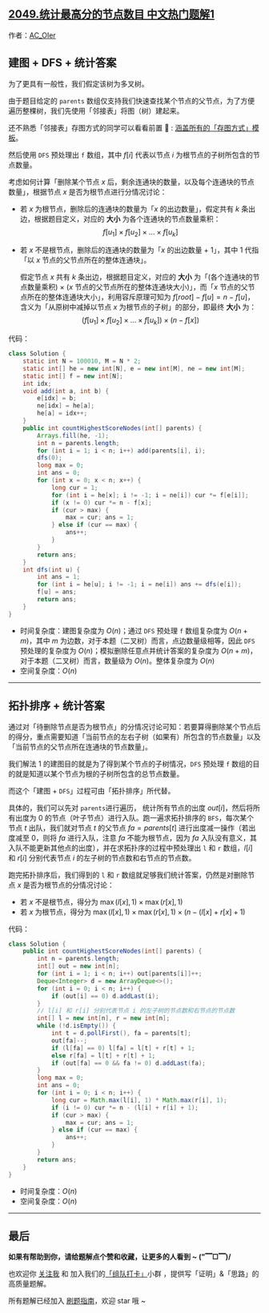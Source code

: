 ## [2049.统计最高分的节点数目 中文热门题解1](https://leetcode.cn/problems/count-nodes-with-the-highest-score/solutions/100000/gong-shui-san-xie-jian-tu-dfs-by-ac_oier-ujfo)

作者：[AC_OIer](https://leetcode.cn/u/AC_OIer)

## 建图 + DFS + 统计答案

为了更具有一般性，我们假定该树为多叉树。

由于题目给定的 `parents` 数组仅支持我们快速查找某个节点的父节点，为了方便遍历整棵树，我们先使用「邻接表」将图（树）建起来。

还不熟悉「邻接表」存图方式的同学可以看看前置 🧀 : [涵盖所有的「存图方式」模板](https%3A//mp.weixin.qq.com/s?__biz%3DMzU4NDE3MTEyMA%3D%3D%26mid%3D2247488007%26idx%3D1%26sn%3D9d0dcfdf475168d26a5a4bd6fcd3505d%26chksm%3Dfd9cb918caeb300e1c8844583db5c5318a89e60d8d552747ff8c2256910d32acd9013c93058f%26mpshare%3D1%26scene%3D23%26srcid%3D0311tjKy74JijYzXhHo8Qob7%26sharer_sharetime%3D1646964421353%26sharer_shareid%3D1221771780968b30ef07c3f22cd356ed%2523rd)。

然后使用 `DFS` 预处理出 `f` 数组，其中 $f[i]$ 代表以节点 $i$ 为根节点的子树所包含的节点数量。

考虑如何计算「删除某个节点 $x$ 后，剩余连通块的数量，以及每个连通块的节点数量」，根据节点 $x$ 是否为根节点进行分情况讨论：

* 若 $x$ 为根节点，删除后的连通块的数量为「$x$ 的出边数量」，假定共有 $k$ 条出边，根据题目定义，对应的 **大小** 为各个连通块的节点数量乘积：
$$
f[u_1] \times f[u_2] \times ... \times f[u_k]
$$

* 若 $x$ 不是根节点，删除后的连通块的数量为「$x$ 的出边数量 + $1$」，其中 $1$ 代指「以 $x$ 节点的父节点所在的整体连通块」。

    假定节点 $x$ 共有 $k$ 条出边，根据题目定义，对应的 **大小** 为「(各个连通块的节点数量乘积) $\times$ ($x$ 节点的父节点所在的整体连通块大小)」，而「$x$ 节点的父节点所在的整体连通块大小」，利用容斥原理可知为 $f[root] - f[u] = n - f[u]$，含义为「从原树中减掉以节点 $x$ 为根节点的子树」的部分，即最终 **大小** 为：
$$
(f[u_1] \times f[u_2] \times ... \times f[u_k]) \times (n - f[x])
$$

代码：
```Java []
class Solution {
    static int N = 100010, M = N * 2;
    static int[] he = new int[N], e = new int[M], ne = new int[M];
    static int[] f = new int[N];
    int idx;
    void add(int a, int b) {
        e[idx] = b;
        ne[idx] = he[a];
        he[a] = idx++;
    }
    public int countHighestScoreNodes(int[] parents) {
        Arrays.fill(he, -1);
        int n = parents.length;
        for (int i = 1; i < n; i++) add(parents[i], i);
        dfs(0);
        long max = 0;
        int ans = 0;
        for (int x = 0; x < n; x++) {
            long cur = 1;
            for (int i = he[x]; i != -1; i = ne[i]) cur *= f[e[i]];
            if (x != 0) cur *= n - f[x];
            if (cur > max) {
                max = cur; ans = 1;
            } else if (cur == max) {
                ans++;
            }
        }
        return ans;
    }
    int dfs(int u) {
        int ans = 1;
        for (int i = he[u]; i != -1; i = ne[i]) ans += dfs(e[i]);
        f[u] = ans;
        return ans;
    }
}
```
* 时间复杂度：建图复杂度为 $O(n)$；通过 `DFS` 预处理 `f` 数组复杂度为 $O(n + m)$，其中 $m$ 为边数，对于本题（二叉树）而言，点边数量级相等，因此 `DFS` 预处理的复杂度为 $O(n)$；模拟删除任意点并统计答案的复杂度为 $O(n + m)$，对于本题（二叉树）而言，数量级为 $O(n)$。整体复杂度为 $O(n)$
* 空间复杂度：$O(n)$

---

## 拓扑排序 + 统计答案

通过对「待删除节点是否为根节点」的分情况讨论可知：若要算得删除某个节点后的得分，重点需要知道「当前节点的左右子树（如果有）所包含的节点数量」以及「当前节点的父节点所在连通块的节点数量」。

我们解法 $1$ 的建图目的就是为了得到某个节点的子树情况，`DFS` 预处理 `f` 数组的目的就是知道以某个节点为根的子树所包含的总节点数量。

而这个「建图 + `DFS`」过程可由「拓扑排序」所代替。

具体的，我们可以先对 `parents`进行遍历， 统计所有节点的出度 $out[i]$，然后将所有出度为 $0$ 的节点（叶子节点）进行入队。跑一遍求拓扑排序的 `BFS`，每次某个节点 $t$ 出队，我们就对节点 $t$ 的父节点 $fa = parents[t]$ 进行出度减一操作（若出度减至 $0$，则将 $fa$ 进行入队，注意 $fa$ 不能为根节点，因为 $fa$ 入队没有意义，其入队不能更新其他点的出度），并在求拓扑序的过程中预处理出 `l` 和 `r` 数组，$l[i]$ 和 $r[i]$ 分别代表节点 $i$ 的左子树的节点数和右节点的节点数。

跑完拓扑排序后，我们得到的 `l` 和 `r` 数组就足够我们统计答案，仍然是对删除节点 $x$ 是否为根节点的分情况讨论：

* 若 $x$ 不是根节点，得分为 $\max(l[x], 1) \times \max( r[x], 1)$
* 若 $x$ 为根节点，得分为 $\max(l[x], 1) \times \max( r[x], 1) \times (n - (l[x] + r[x] + 1)$

代码：
```Java []
class Solution {
    public int countHighestScoreNodes(int[] parents) {
        int n = parents.length;
        int[] out = new int[n];
        for (int i = 1; i < n; i++) out[parents[i]]++;
        Deque<Integer> d = new ArrayDeque<>();
        for (int i = 0; i < n; i++) {
            if (out[i] == 0) d.addLast(i);
        }
        // l[i] 和 r[i] 分别代表节点 i 的左子树的节点数和右节点的节点数
        int[] l = new int[n], r = new int[n];
        while (!d.isEmpty()) {
            int t = d.pollFirst(), fa = parents[t];
            out[fa]--;
            if (l[fa] == 0) l[fa] = l[t] + r[t] + 1;
            else r[fa] = l[t] + r[t] + 1;
            if (out[fa] == 0 && fa != 0) d.addLast(fa);
        }
        long max = 0;
        int ans = 0;
        for (int i = 0; i < n; i++) {
            long cur = Math.max(l[i], 1) * Math.max(r[i], 1);
            if (i != 0) cur *= n - (l[i] + r[i] + 1);
            if (cur > max) {
                max = cur; ans = 1;
            } else if (cur == max) {
                ans++;
            }
        }
        return ans;
    }
}
```
* 时间复杂度：$O(n)$
* 空间复杂度：$O(n)$

---

## 最后

**如果有帮助到你，请给题解点个赞和收藏，让更多的人看到 ~ ("▔□▔)/**

也欢迎你 [关注我](https://oscimg.oschina.net/oscnet/up-19688dc1af05cf8bdea43b2a863038ab9e5.png) 和 加入我们的[「组队打卡」](https://leetcode-cn.com/u/ac_oier/)小群 ，提供写「证明」&「思路」的高质量题解。

所有题解已经加入 [刷题指南](https://github.com/SharingSource/LogicStack-LeetCode/wiki)，欢迎 star 哦 ~
